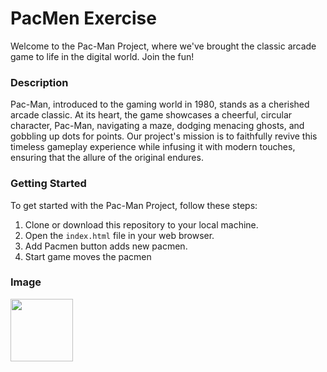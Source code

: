 # PacMen Exercise
Welcome to the Pac-Man Project, where we've brought the classic arcade game to life in the digital world. Join the fun!

### Description
Pac-Man, introduced to the gaming world in 1980, stands as a cherished arcade classic. At its heart, the game showcases a cheerful, circular character, Pac-Man, navigating a maze, dodging menacing ghosts, and gobbling up dots for points. Our project's mission is to faithfully revive this timeless gameplay experience while infusing it with modern touches, ensuring that the allure of the original endures.

### Getting Started

To get started with the Pac-Man Project, follow these steps:

1. Clone or download this repository to your local machine.
2. Open the `index.html` file in your web browser.
3. Add Pacmen button adds new pacmen.
4. Start game moves the pacmen

### Image
<img src="https://github.com/bhavyac18/pacmen/assets/53191128/2216b935-b6cb-4881-a2ec-f9723fe19c60" width="100px">
